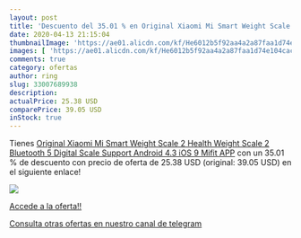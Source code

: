 ```yaml
---
layout: post
title: 'Descuento del 35.01 % en Original Xiaomi Mi Smart Weight Scale 2 '
date: 2020-04-13 21:15:04
thumbnailImage: 'https://ae01.alicdn.com/kf/He6012b5f92aa4a2a87faa1d74e104cacE/Original-Xiaomi-Mi-Smart-Weight-Scale-2-Health-Weight-Scale-2-Bluetooth-5-Digital-Scale-Support.jpg_350x350._SL200_.jpg'
images: [ 'https://ae01.alicdn.com/kf/He6012b5f92aa4a2a87faa1d74e104cacE/Original-Xiaomi-Mi-Smart-Weight-Scale-2-Health-Weight-Scale-2-Bluetooth-5-Digital-Scale-Support.jpg_350x350._SL200_.jpg' ]
comments: true
category: ofertas
author: ring
slug: 33007689938
description:
actualPrice: 25.38 USD
comparePrice: 39.05 USD
inStock: true
---
```


Tienes [Original Xiaomi Mi Smart Weight Scale 2 Health Weight Scale 2 Bluetooth 5 Digital Scale Support Android 4.3 iOS 9 Mifit APP](https://www.amazon.com/dp/33007689938/?tag=redken08-20) con un 35.01 % de descuento con precio de oferta de 25.38 USD (original: 39.05 USD) en el siguiente enlace!

[![](https://ae01.alicdn.com/kf/He6012b5f92aa4a2a87faa1d74e104cacE/Original-Xiaomi-Mi-Smart-Weight-Scale-2-Health-Weight-Scale-2-Bluetooth-5-Digital-Scale-Support.jpg_350x350._SL200_.jpg)](https://www.amazon.com/dp/33007689938/?tag=redken08-20)

[Accede a la oferta!!](https://www.amazon.com/dp/33007689938/?tag=redken08-20)

[Consulta otras ofertas en nuestro canal de telegram](https://t.me/s/ofertas25)
